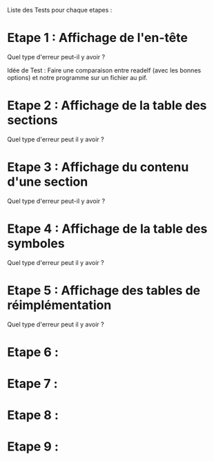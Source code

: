 Liste des Tests pour chaque etapes :

# Etape 1 : Affichage de l'en-tête

Quel type d'erreur peut-il y avoir ? 

Idée de Test : Faire une comparaison entre readelf (avec les bonnes options) et notre programme sur un fichier au pif.

# Etape 2 : Affichage de la table des sections

Quel type d'erreur peut il y avoir ?

# Etape 3 : Affichage du contenu d'une section

Quel type d'erreur peut-il y avoir ?

# Etape 4 : Affichage de la table des symboles

Quel type d'erreur peut il y avoir ?

# Etape 5 : Affichage des tables de réimplémentation

Quel type d'erreur peut il y avoir ?

# Etape 6 : 

# Etape 7 : 

# Etape 8 : 

# Etape 9 : 
